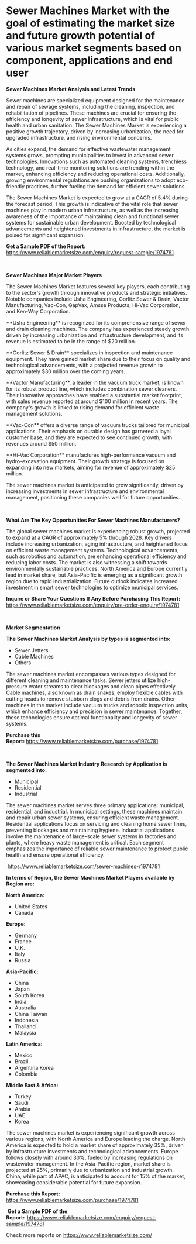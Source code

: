<p><h1>Sewer Machines Market with the goal of estimating the market size and future growth potential of various market segments based on component, applications and end user</h1></p><p><strong>Sewer Machines Market Analysis and Latest Trends</strong></p>
<p><p>Sewer machines are specialized equipment designed for the maintenance and repair of sewage systems, including the cleaning, inspection, and rehabilitation of pipelines. These machines are crucial for ensuring the efficiency and longevity of sewer infrastructure, which is vital for public health and urban sanitation. The Sewer Machines Market is experiencing a positive growth trajectory, driven by increasing urbanization, the need for upgraded infrastructure, and rising environmental concerns.</p><p>As cities expand, the demand for effective wastewater management systems grows, prompting municipalities to invest in advanced sewer technologies. Innovations such as automated cleaning systems, trenchless technology, and real-time monitoring solutions are trending within the market, enhancing efficiency and reducing operational costs. Additionally, growing environmental regulations are pushing organizations to adopt eco-friendly practices, further fueling the demand for efficient sewer solutions.</p><p>The Sewer Machines Market is expected to grow at a CAGR of 5.4% during the forecast period. This growth is indicative of the vital role that sewer machines play in modern urban infrastructure, as well as the increasing awareness of the importance of maintaining clean and functional sewer systems for sustainable urban development. Boosted by technological advancements and heightened investments in infrastructure, the market is poised for significant expansion.</p></p>
<p><strong>Get a Sample PDF of the Report:&nbsp;</strong> <a href="https://www.reliablemarketsize.com/enquiry/request-sample/1974781?utm_campaign=3226&utm_medium=2&utm_source=Github&utm_content=ia&utm_term=10042025&utm_id=sewer-machines">https://www.reliablemarketsize.com/enquiry/request-sample/1974781</a></p>
<p>&nbsp;</p>
<p><strong>Sewer Machines Major Market Players</strong></p>
<p><p>The Sewer Machines Market features several key players, each contributing to the sector's growth through innovative products and strategic initiatives. Notable companies include Usha Engineering, Gorlitz Sewer & Drain, Vactor Manufacturing, Vac-Con, GapVax, Amsse Products, Hi-Vac Corporation, and Ken-Way Corporation.</p><p>**Usha Engineering** is recognized for its comprehensive range of sewer and drain cleaning machines. The company has experienced steady growth driven by increasing urbanization and infrastructure development, and its revenue is estimated to be in the range of $20 million.</p><p>**Gorlitz Sewer & Drain** specializes in inspection and maintenance equipment. They have gained market share due to their focus on quality and technological advancements, with a projected revenue growth to approximately $30 million over the coming years.</p><p>**Vactor Manufacturing**, a leader in the vacuum truck market, is known for its robust product line, which includes combination sewer cleaners. Their innovative approaches have enabled a substantial market footprint, with sales revenue reported at around $100 million in recent years. The company's growth is linked to rising demand for efficient waste management solutions.</p><p>**Vac-Con** offers a diverse range of vacuum trucks tailored for municipal applications. Their emphasis on durable design has garnered a loyal customer base, and they are expected to see continued growth, with revenues around $50 million.</p><p>**Hi-Vac Corporation** manufactures high-performance vacuum and hydro-excavation equipment. Their growth strategy is focused on expanding into new markets, aiming for revenue of approximately $25 million.</p><p>The sewer machines market is anticipated to grow significantly, driven by increasing investments in sewer infrastructure and environmental management, positioning these companies well for future opportunities.</p></p>
<p>&nbsp;</p>
<p><strong>What Are The Key Opportunities For Sewer Machines Manufacturers?</strong></p>
<p><p>The global sewer machines market is experiencing robust growth, projected to expand at a CAGR of approximately 5% through 2028. Key drivers include increasing urbanization, aging infrastructure, and heightened focus on efficient waste management systems. Technological advancements, such as robotics and automation, are enhancing operational efficiency and reducing labor costs. The market is also witnessing a shift towards environmentally sustainable practices. North America and Europe currently lead in market share, but Asia-Pacific is emerging as a significant growth region due to rapid industrialization. Future outlook indicates increased investment in smart sewer technologies to optimize municipal services.</p></p>
<p><strong>Inquire or Share Your Questions If Any Before Purchasing This Report:</strong> <a href="https://www.reliablemarketsize.com/enquiry/pre-order-enquiry/1974781?utm_campaign=3226&utm_medium=2&utm_source=Github&utm_content=ia&utm_term=10042025&utm_id=sewer-machines">https://www.reliablemarketsize.com/enquiry/pre-order-enquiry/1974781</a></p>
<p>&nbsp;</p>
<p><strong>Market Segmentation</strong></p>
<p><strong>The Sewer Machines Market Analysis by types is segmented into:</strong></p>
<p><ul><li>Sewer Jetters</li><li>Cable Machines</li><li>Others</li></ul></p>
<p><p>The sewer machines market encompasses various types designed for different cleaning and maintenance tasks. Sewer jetters utilize high-pressure water streams to clear blockages and clean pipes effectively. Cable machines, also known as drain snakes, employ flexible cables with cutting heads to remove stubborn clogs and debris from drains. Other machines in the market include vacuum trucks and robotic inspection units, which enhance efficiency and precision in sewer maintenance. Together, these technologies ensure optimal functionality and longevity of sewer systems.</p></p>
<p><strong>Purchase this Report:&nbsp;</strong><a href="https://www.reliablemarketsize.com/purchase/1974781?utm_campaign=3226&utm_medium=2&utm_source=Github&utm_content=ia&utm_term=10042025&utm_id=sewer-machines">https://www.reliablemarketsize.com/purchase/1974781</a></p>
<p>&nbsp;</p>
<p><strong>The Sewer Machines Market Industry Research by Application is segmented into:</strong></p>
<p><ul><li>Municipal</li><li>Residential</li><li>Industrial</li></ul></p>
<p><p>The sewer machines market serves three primary applications: municipal, residential, and industrial. In municipal settings, these machines maintain and repair urban sewer systems, ensuring efficient waste management. Residential applications focus on servicing and cleaning home sewer lines, preventing blockages and maintaining hygiene. Industrial applications involve the maintenance of large-scale sewer systems in factories and plants, where heavy waste management is critical. Each segment emphasizes the importance of reliable sewer maintenance to protect public health and ensure operational efficiency.</p></p>
<p><a href="https://www.reliablemarketsize.com/sewer-machines-r1974781?utm_campaign=3226&utm_medium=2&utm_source=Github&utm_content=ia&utm_term=10042025&utm_id=sewer-machines">&nbsp;https://www.reliablemarketsize.com/sewer-machines-r1974781</a></p>
<p><strong>In terms of Region, the Sewer Machines Market Players available by Region are:</strong></p>
<p>
    <p> <strong> North America: </strong>
        <ul>
            <li>United States</li>
            <li>Canada</li>
        </ul>
        </p> 
    <p> <strong> Europe: </strong>
        <ul>
            <li>Germany</li>
            <li>France</li>
            <li>U.K.</li>
            <li>Italy</li>
            <li>Russia</li>
        </ul>
        </p> 
    <p> <strong> Asia-Pacific: </strong>
        <ul>
            <li>China</li>
            <li>Japan</li>
            <li>South Korea</li>
            <li>India</li>
            <li>Australia</li>
            <li>China Taiwan</li>
            <li>Indonesia</li>
            <li>Thailand</li>
            <li>Malaysia</li>
        </ul>
        </p> 
    <p> <strong> Latin America: </strong>
        <ul>
            <li>Mexico</li>
            <li>Brazil</li>
            <li>Argentina Korea</li>
            <li>Colombia</li>
        </ul>
        </p> 
    <p> <strong> Middle East & Africa: </strong>
        <ul>
            <li>Turkey</li>
            <li>Saudi</li>
            <li>Arabia</li>
            <li>UAE</li>
            <li>Korea</li>
        </ul>
    </p>
    </p>
<p><p>The sewer machines market is experiencing significant growth across various regions, with North America and Europe leading the charge. North America is expected to hold a market share of approximately 35%, driven by infrastructure investments and technological advancements. Europe follows closely with around 30%, fueled by increasing regulations on wastewater management. In the Asia-Pacific region, market share is projected at 25%, primarily due to urbanization and industrial growth. China, while part of APAC, is anticipated to account for 15% of the market, showcasing considerable potential for future expansion.</p></p>
<p><strong>Purchase this Report: </strong><a href="https://www.reliablemarketsize.com/purchase/1974781?utm_campaign=3226&utm_medium=2&utm_source=Github&utm_content=ia&utm_term=10042025&utm_id=sewer-machines">https://www.reliablemarketsize.com/purchase/1974781</a></p>
<p>&nbsp;<strong>Get a Sample PDF of the Report:&nbsp;&nbsp;</strong><a href="https://www.reliablemarketsize.com/enquiry/request-sample/1974781?utm_campaign=3226&utm_medium=2&utm_source=Github&utm_content=ia&utm_term=10042025&utm_id=sewer-machines">https://www.reliablemarketsize.com/enquiry/request-sample/1974781</a></p>
<p><strong></strong></p>
<p>Check more reports on <a href="https://www.reliablemarketsize.com/?utm_campaign=3226&utm_medium=2&utm_source=Github&utm_content=ia&utm_term=10042025&utm_id=sewer-machines">https://www.reliablemarketsize.com/</a></p>